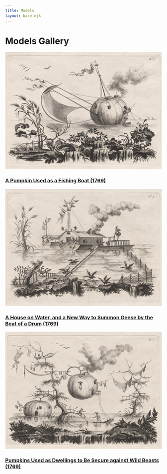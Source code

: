 ```yaml
---
title: Models
layout: base.njk
---
```


# Models Gallery

<div class="model-gallery">
  <div class="model">
    <a href="/models/model1/">
      <img src="/assets/pumpkin-boat.jpg" alt="A Pumpkin Used as a Fishing Boat (1769)" />
      <h3>A Pumpkin Used as a Fishing Boat (1769)</h3>
    </a>
  </div>
  <div class="model">
    <a href="/models/model2/">
      <img src="/assets/house-boat.jpg" alt="A House on Water, and a New Way to Summon Geese by the Beat of a Drum (1769)" />
      <h3>A House on Water, and a New Way to Summon Geese by the Beat of a Drum (1769)</h3>
    </a>
  </div>
  <div class="model">
    <a href="/models/model3/">
      <img src="/assets/pumpkin-house.jpg" alt="Pumpkins Used as Dwellings to Be Secure against Wild Beasts (1769)" />
      <h3>Pumpkins Used as Dwellings to Be Secure against Wild Beasts (1769)</h3>
    </a>
  </div>
</div>
